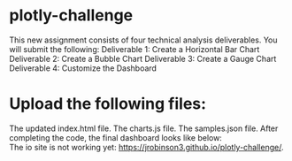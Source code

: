 # plotly-challenge
This new assignment consists of four technical analysis deliverables. You will submit the following:
Deliverable 1: Create a Horizontal Bar Chart
Deliverable 2: Create a Bubble Chart
Deliverable 3: Create a Gauge Chart
Deliverable 4: Customize the Dashboard
# Upload the following files:
The updated index.html file.
The charts.js file.
The samples.json file.
After completing the code, the final dashboard looks like below:  
The io site is not working yet: https://jrobinson3.github.io/plotly-challenge/. 

